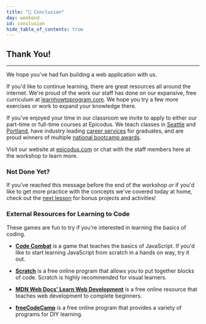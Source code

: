 ```yaml
---
title: "📓 Conclusion"
day: weekend
id: conclusion
hide_table_of_contents: true
---
```


## Thank You!
---

We hope you've had fun building a web application with us.

If you'd like to continue learning, there are great resources all around the internet. We're proud of the work our staff has done on our expansive, free curriculum at [learnhowtoprogram.com](https://full-time.learnhowtoprogram.com/introduction-to-programming). We hope you try a few more exercises or work to expand your knowledge there.

If you've enjoyed your time in our classroom we invite to apply to either our part-time or full-time courses at Epicodus. We teach classes in [Seattle](https://www.epicodus.com/seattle/) and [Portland](https://www.epicodus.com/portland/), have industry leading [career services](https://www.epicodus.com/career-services/) for graduates, and are proud winners of multiple [national bootcamp awards](https://www.epicodus.com/blog/epicodus-wins-industry-awards-and-badges).

Visit our website at [epicodus.com](http://www.epicodus.com/) or chat with the staff members here at the workshop to learn more.

### Not Done Yet?

If you've reached this message before the end of the workshop _or_ if you'd like to  get more practice with the concepts we've covered today at home, check out the [next lesson](/workshop/workshop/further-exploration) for bonus projects and activities!

### External Resources for Learning to Code

These games are fun to try if you're interested in learning the basics of coding.

* **[Code Combat](https://codecombat.com/)** is a game that teaches the basics of JavaScript. If you'd like to start learning JavaScript from scratch in a hands on way, try it out.

* **[Scratch](https://scratch.mit.edu/)** is a free online program that allows you to put together blocks of code. Scratch is highly recommended for visual learners.

* **[MDN Web Docs' Learn Web Development](https://developer.mozilla.org/en-US/docs/Learn)** is a free online resource that teaches web development to complete beginners.

* **[freeCodeCamp](https://www.freecodecamp.org/)** is a free online program that provides a variety of programs for DIY learning.
